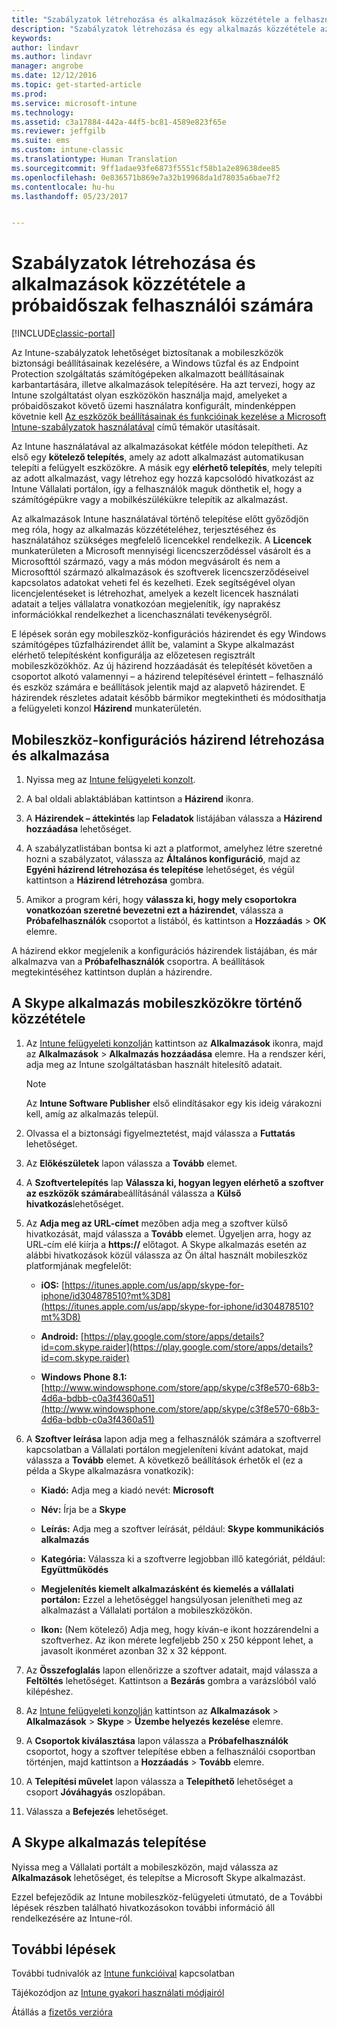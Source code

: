 ```yaml
---
title: "Szabályzatok létrehozása és alkalmazások közzététele a felhasználók számára | Microsoft Docs"
description: "Szabályzatok létrehozása és egy alkalmazás közzététele az Intune 30 napos ingyenes próbaidőszakára való feliratkozás esetén"
keywords: 
author: lindavr
ms.author: lindavr
manager: angrobe
ms.date: 12/12/2016
ms.topic: get-started-article
ms.prod: 
ms.service: microsoft-intune
ms.technology: 
ms.assetid: c3a17884-442a-44f5-bc81-4589e823f65e
ms.reviewer: jeffgilb
ms.suite: ems
ms.custom: intune-classic
ms.translationtype: Human Translation
ms.sourcegitcommit: 9ff1adae93fe6873f5551cf58b1a2e89638dee85
ms.openlocfilehash: 0e836571b869e7a32b19968da1d78035a6bae7f2
ms.contentlocale: hu-hu
ms.lasthandoff: 05/23/2017


---
```



# <a name="create-policies-and-publish-an-app-to-evaluation-users"></a>Szabályzatok létrehozása és alkalmazások közzététele a próbaidőszak felhasználói számára

[!INCLUDE[classic-portal](../includes/classic-portal.md)]

Az Intune-szabályzatok lehetőséget biztosítanak a mobileszközök biztonsági beállításainak kezelésére, a Windows tűzfal és az Endpoint Protection szolgáltatás számítógépeken alkalmazott beállításainak karbantartására, illetve alkalmazások telepítésére. Ha azt tervezi, hogy az Intune szolgáltatást olyan eszközökön használja majd, amelyeket a próbaidőszakot követő üzemi használatra konfigurált, mindenképpen követnie kell [Az eszközök beállításainak és funkcióinak kezelése a Microsoft Intune-szabályzatok használatával](/intune-classic/deploy-use/help-secure-windows-pcs-with-endpoint-protection-for-microsoft-intune) című témakör utasításait.

Az Intune használatával az alkalmazásokat kétféle módon telepítheti. Az első egy **kötelező telepítés**, amely az adott alkalmazást automatikusan telepíti a felügyelt eszközökre. A másik egy **elérhető telepítés**, mely telepíti az adott alkalmazást, vagy létrehoz egy hozzá kapcsolódó hivatkozást az Intune Vállalati portálon, így a felhasználók maguk dönthetik el, hogy a számítógépükre vagy a mobilkészülékükre telepítik az alkalmazást.

Az alkalmazások Intune használatával történő telepítése előtt győződjön meg róla, hogy az alkalmazás közzétételéhez, terjesztéséhez és használatához szükséges megfelelő licencekkel rendelkezik. A **Licencek** munkaterületen a Microsoft mennyiségi licencszerződéssel vásárolt és a Microsofttól származó, vagy a más módon megvásárolt és nem a Microsofttól származó alkalmazások és szoftverek licencszerződéseivel kapcsolatos adatokat veheti fel és kezelheti. Ezek segítségével olyan licencjelentéseket is létrehozhat, amelyek a kezelt licencek használati adatait a teljes vállalatra vonatkozóan megjelenítik, így naprakész információkkal rendelkezhet a licenchasználati tevékenységről.

E lépések során egy mobileszköz-konfigurációs házirendet és egy Windows számítógépes tűzfalházirendet állít be, valamint a Skype alkalmazást elérhető telepítésként konfigurálja az előzetesen regisztrált mobileszközökhöz. Az új házirend hozzáadását és telepítését követően a csoportot alkotó valamennyi – a házirend telepítésével érintett – felhasználó és eszköz számára e beállítások jelentik majd az alapvető házirendet. E házirendek részletes adatait később bármikor megtekintheti és módosíthatja a felügyeleti konzol **Házirend** munkaterületén.

## <a name="create-and-deploy-a-mobile-device-configuration-policy"></a>Mobileszköz-konfigurációs házirend létrehozása és alkalmazása

1.  Nyissa meg az [Intune felügyeleti konzolt](https://manage.microsoft.com/).

2.  A bal oldali ablaktáblában kattintson a **Házirend** ikonra.

3.  A **Házirendek – áttekintés** lap **Feladatok** listájában válassza a **Házirend hozzáadása** lehetőséget.

4.  A szabályzatlistában bontsa ki azt a platformot, amelyhez létre szeretné hozni a szabályzatot, válassza az **Általános konfiguráció**, majd az **Egyéni házirend létrehozása és telepítése** lehetőséget, és végül kattintson a **Házirend létrehozása** gombra.

5.  Amikor a program kéri, hogy **válassza ki, hogy mely csoportokra vonatkozóan szeretné bevezetni ezt a házirendet**, válassza a **Próbafelhasználók** csoportot a listából, és kattintson a **Hozzáadás** &gt; **OK** elemre.

A házirend ekkor megjelenik a konfigurációs házirendek listájában, és már alkalmazva van a **Próbafelhasználók** csoportra. A beállítások megtekintéséhez kattintson duplán a házirendre.

## <a name="publish-the-skype-app-for-mobile-devices"></a>A Skype alkalmazás mobileszközökre történő közzététele

1.  Az [Intune felügyeleti konzolján](https://manage.microsoft.com/) kattintson az **Alkalmazások** ikonra, majd az **Alkalmazások** &gt; **Alkalmazás hozzáadása** elemre. Ha a rendszer kéri, adja meg az Intune szolgáltatásban használt hitelesítő adatait.

    > [!NOTE]
    > Az **Intune Software Publisher** első elindításakor egy kis ideig várakozni kell, amíg az alkalmazás települ.

2.  Olvassa el a biztonsági figyelmeztetést, majd válassza a **Futtatás** lehetőséget.

3.  Az **Előkészületek** lapon válassza a **Tovább** elemet.

4.  A **Szoftvertelepítés** lap **Válassza ki, hogyan legyen elérhető a szoftver az eszközök számára**beállításánál válassza a **Külső hivatkozás**lehetőséget.

5.  Az **Adja meg az URL-címet** mezőben adja meg a szoftver külső hivatkozását, majd válassza a **Tovább** elemet. Ügyeljen arra, hogy az URL-cím elé kiírja a **https://** előtagot. A Skype alkalmazás esetén az alábbi hivatkozások közül válassza az Ön által használt mobileszköz platformjának megfelelőt:

    -   **iOS:** [https://itunes.apple.com/us/app/skype-for-iphone/id304878510?mt%3D8](https://itunes.apple.com/us/app/skype-for-iphone/id304878510?mt%3D8)

    -   **Android:** [https://play.google.com/store/apps/details?id=com.skype.raider](https://play.google.com/store/apps/details?id=com.skype.raider)

    -   **Windows Phone 8.1:** [http://www.windowsphone.com/store/app/skype/c3f8e570-68b3-4d6a-bdbb-c0a3f4360a51](http://www.windowsphone.com/store/app/skype/c3f8e570-68b3-4d6a-bdbb-c0a3f4360a51)

6.  A **Szoftver leírása** lapon adja meg a felhasználók számára a szoftverrel kapcsolatban a Vállalati portálon megjeleníteni kívánt adatokat, majd válassza a **Tovább** elemet. A következő beállítások érhetők el (ez a példa a Skype alkalmazásra vonatkozik):

    -   **Kiadó:** Adja meg a kiadó nevét: **Microsoft**

    -   **Név:** Írja be a **Skype**

    -   **Leírás:** Adja meg a szoftver leírását, például: **Skype kommunikációs alkalmazás**

    -   **Kategória:** Válassza ki a szoftverre legjobban illő kategóriát, például: **Együttműködés**

    -   **Megjelenítés kiemelt alkalmazásként és kiemelés a vállalati portálon:** Ezzel a lehetőséggel hangsúlyosan jelenítheti meg az alkalmazást a Vállalati portálon a mobileszközökön.

    -   **Ikon:**  (Nem kötelező) Adja meg, hogy kíván-e ikont hozzárendelni a szoftverhez. Az ikon mérete legfeljebb 250 x 250 képpont lehet, a javasolt ikonméret azonban 32 x 32 képpont.

7.  Az **Összefoglalás** lapon ellenőrizze a szoftver adatait, majd válassza a **Feltöltés** lehetőséget. Kattintson a **Bezárás** gombra a varázslóból való kilépéshez.

8.  Az [Intune felügyeleti konzolján](https://manage.microsoft.com/) kattintson az **Alkalmazások** &gt; **Alkalmazások** &gt; **Skype** &gt; **Üzembe helyezés kezelése** elemre.

9. A **Csoportok kiválasztása** lapon válassza a **Próbafelhasználók** csoportot, hogy a szoftver telepítése ebben a felhasználói csoportban történjen, majd kattintson a **Hozzáadás** &gt; **Tovább** elemre.

10. A **Telepítési művelet** lapon válassza a **Telepíthető** lehetőséget a csoport **Jóváhagyás** oszlopában.

11. Válassza a **Befejezés** lehetőséget.

## <a name="install-the-skype-app"></a>A Skype alkalmazás telepítése
Nyissa meg a Vállalati portált a mobileszközön, majd válassza az **Alkalmazások** lehetőséget, és telepítse a Microsoft Skype alkalmazást.

Ezzel befejeződik az Intune mobileszköz-felügyeleti útmutató, de a További lépések részben található hivatkozásokon további információ áll rendelkezésére az Intune-ról.
## <a name="next-steps"></a>További lépések
További tudnivalók az [Intune funkcióival](get-started-with-a-30-day-trial-of-microsoft-intune-step-6.md) kapcsolatban

Tájékozódjon az [Intune gyakori használati módjairól](common-ways-to-use-intune.md)

Átállás a [fizetős verzióra](get-started-with-a-30-day-trial-of-microsoft-intune-step-7.md)

